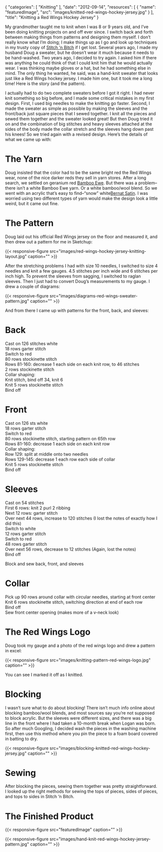 
{
  "categories": [
    "Knitting"
  ],
  "date": "2012-09-14",
  "resources": [
    {
      "name": "featuredImage",
      "src": "images/knitted-red-wings-hockey-jersey.jpg"
    }
  ],
  "title": "Knitting a Red Wings Hockey Jersey"
}

My grandmother taught me to knit when I was 8 or 9 years old, and I’ve been doing knitting projects
on and off ever since. I switch back and forth between making things from patterns and designing
them myself. I don’t really know what I’m doing; I make things up as I go and look up techniques in
my trusty copy of [Stitch ‘n
Bitch](https://www.amazon.com/Stitch-n-Bitch-Knitters-Handbook/dp/0761128182) if I get lost. Several
years ago, I made my husband Doug a sweater, but he doesn’t wear it much because it needs to be
hand-washed. Two years ago, I decided to try again. I asked him if there was anything he could think
of that I could knit him that he would actually wear. I was thinking maybe gloves or a hat, but he
had something else in mind. The only thing he wanted, he said, was a hand-knit sweater that looks
just like a Red Wings hockey jersey. I made him one, but it took me a long time! Here is the story
(and the pattern).

I actually had to do two complete sweaters before I got it right. I had never knit something so big
before, and I made some critical mistakes in my first design. First, I used big needles to make the
knitting go faster. Second, I made the sweater as simple as possible by making the sleeves and the
front/back just square pieces that I sewed together. I knit all the pieces and sewed them together
and the sweater looked great! But then Doug tried it on and the combination of big stitches and
heavy sleeves attached at the sides of the body made the collar stretch and the sleeves hang down
past his knees! So we tried again with a revised design. Here’s the details of what we came up with:

# The Yarn
Doug insisted that the color had to be the same bright red the Red Wings wear, none of the nice
darker reds they sell in yarn stores. After a long search, we settled on geranium red [Bamboo
Ewe](http://www.redheart.com/yarn/bamboo-ewe). But there was a problem–there isn’t a white Bamboo
Ewe yarn. Or a white bamboo/wool blend. So we went with an acrylic that’s easy to find–“snow” white[Bernat Satin](http://www.yarnspirations.com/bernat-satin-yarn/164104.html). I was worried using two
different types of yarn would make the design look a little weird, but it came out fine.

# The Pattern
Doug laid out his official Red Wings jersey on the floor and measured it, and then drew out a
pattern for me in Sketchup:

{{< responsive-figure src="images/red-wings-hockey-jersey-knitting-layout.jpg" caption="" >}}

After the stretching problems I had with size 10 needles, I switched to size 4 needles and knit a
few gauges. 4.5 stitches per inch wide and 6 stitches per inch high. To prevent the sleeves from
sagging, I switched to raglan sleeves. Then I just had to convert Doug’s measurements to my gauge. I
drew a couple of diagrams:

{{< responsive-figure src="images/diagrams-red-wings-sweater-pattern.jpg" caption="" >}}

And from there I came up with patterns for the front, back, and sleeves:

# Back
Cast on 126 stitches white<br/>
18 rows garter stitch<br/>
Switch to red<br/>
80 rows stockinette stitch<br/>
Rows 81-160: decrease 1 each side on each knit row, to 46 stitches<br/>
2 rows stockinette stitch<br/>
Collar shaping:<br/>
Knit stitch, bind off 34, knit 6<br/>
Knit 5 rows stockinette stitch<br/>
Bind off

# Front
Cast on 126 sts white<br/>
18 rows garter stitch<br/>
Switch to red<br/>
80 rows stockinette stitch, starting pattern on 65th row<br/>
Rows 81-160: decrease 1 each side on each knit row<br/>
Collar shaping:<br/>
Row 129: split at middle onto two needles<br/>
Rows 129-145: decrease 1 each row each side of collar<br/>
Knit 5 rows stockinette stitch<br/>
Bind off

# Sleeves
Cast on 54 stitches<br/>
First 6 rows: knit 2 purl 2 ribbing<br/>
Next 12 rows: garter stitch<br/>
Over next 44 rows, increase to 120 stitches (I lost the notes of exactly how I did this)<br/>
Switch to white<br/>
12 rows garter stitch<br/>
Switch to red<br/>
48 rows garter stitch<br/>
Over next 56 rows, decrease to 12 stitches (Again, lost the notes)<br/>
Bind off

Block and sew back, front, and sleeves

# Collar
Pick up 90 rows around collar with circular needles, starting at front center<br/>
Knit 6 rows stockinette stitch, switching direction at end of each row<br/>
Bind off<br/>
Sew front center opening (makes more of a v-neck look)

# The Red Wings Logo
Doug took my gauge and a photo of the red wings logo and drew a pattern in excel:

{{< responsive-figure src="images/knitting-pattern-red-wings-logo.jpg" caption="" >}}

You can see I marked it off as I knitted.

# Blocking
I wasn’t sure what to do about blocking! There isn’t much info online about blocking bamboo/wool
blends, and most sources say you’re not supposed to block acrylic. But the sleeves were different
sizes, and there was a big line in the front where I had taken a 10-month break when Logan was born.
So after much Googling, I decided wash the pieces in the washing machine first, then use this method
where you pin the piece to a foam board covered in batting to dry.

{{< responsive-figure src="images/blocking-knitted-red-wings-hockey-jersey.jpg" caption="" >}}

# Sewing
After blocking the pieces, sewing them together was pretty straightforward. I looked up the right methods for sewing the tops of pieces, sides of pieces, and tops to sides in Stitch ‘n Bitch.

# The Finished Product

{{< responsive-figure src="featuredImage" caption="" >}}

{{< responsive-figure src="images/hand-knit-red-wings-hockey-jersey-pattern.jpg" caption="" >}}
